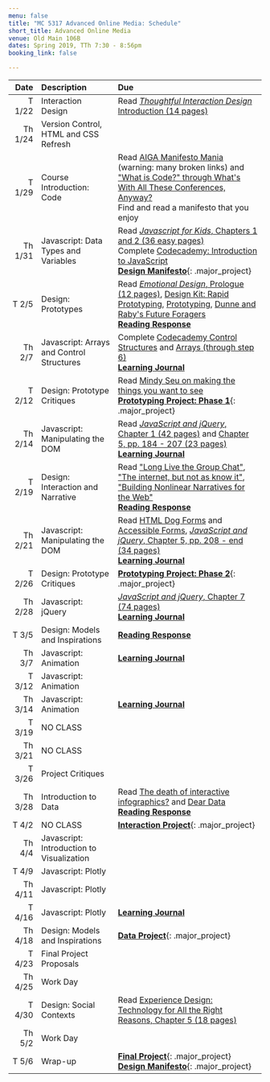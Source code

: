 ```yaml
---
menu: false
title: "MC 5317 Advanced Online Media: Schedule"
short_title: Advanced Online Media
venue: Old Main 106B
dates: Spring 2019, TTh 7:30 - 8:56pm
booking_link: false

---
```


Date | Description | Due
---: | :----------- | :---
T 1/22 | Interaction Design | Read [*Thoughtful Interaction Design* Introduction (14 pages)](/assets/readings/Thoughtful_Interaction_Design_Introduction.pdf)
Th 1/24 | Version Control, HTML and CSS Refresh |
T 1/29 | Course Introduction: Code | Read [AIGA Manifesto Mania](https://www.aiga.org/manifesto-mania) (warning: many broken links) and ["What is Code?" through What's With All These Conferences, Anyway?](https://www.bloomberg.com/graphics/2015-paul-ford-what-is-code/) <br /> Find and read a manifesto that you enjoy
Th 1/31 | Javascript: Data Types and Variables | Read [*Javascript for Kids*, Chapters 1 and 2 (36 easy pages)](/assets/readings/Javascript_for_Kids_Chp_1_2.pdf)<br /> Complete [Codecademy: Introduction to JavaScript](https://www.codecademy.com/courses/learn-javascript-introduction/lessons/introduction-to-javascript/resume?course_redirect=introduction-to-javascript) <br /> __[Design Manifesto](/assignments/advanced_online_media/advanced_online_media_design_manifesto.html)__{: .major_project}
T 2/5 | Design: Prototypes |  Read [*Emotional Design*, Prologue (12 pages)](/assets/readings/Emotional_Design_Prologue.pdf), [Design Kit: Rapid Prototyping](http://www.designkit.org/methods/26), [Prototyping](https://www.usability.gov/how-to-and-tools/methods/prototyping.html), [Dunne and Raby's Future Foragers](https://www.iconeye.com/design/features/item/9277-dunne-raby-s-future-foragers) <br /> __[Reading Response](/assignments/general/reading_response.html)__
Th 2/7 | Javascript: Arrays and Control Structures | Complete [Codecademy Control Structures](https://www.codecademy.com/courses/learn-javascript-control-flow/lessons/control-flow/exercises/control-flow-intro?action=lesson_resume&course_redirect=introduction-to-javascript) and [Arrays (through step 6)](https://www.codecademy.com/courses/learn-javascript-arrays/lessons/arrays/resume?course_redirect=introduction-to-javascript) <br /> __[Learning Journal](/assignments/general/learning_journal.html)__
T 2/12 | Design: Prototype Critiques | Read [Mindy Seu on making the things you want to see](https://thecreativeindependent.com/people/mindy-seu-on-making-the-things-you-want-to-see/) <br /> __[Prototyping Project: Phase 1](/assignments/advanced_online_media/advanced_online_media_prototyping_project.html)__{: .major_project}
Th 2/14 | Javascript: Manipulating the DOM | Read [*JavaScript and jQuery*, Chapter 1 (42 pages)](/assets/readings/Javascript_and_jQuery_Chap_1.pdf) and [Chapter 5, pp. 184 - 207 (23 pages)](/assets/readings/Javascript_and_jQuery_Chap_5.pdf) <br />  __[Learning Journal](/assignments/general/learning_journal.html)__
T 2/19 | Design: Interaction and Narrative | Read ["Long Live the Group Chat"](https://theoutline.com/post/2315/long-live-the-group-chat), ["The internet, but not as know it"](https://www.theguardian.com/technology/ng-interactive/2019/jan/11/the-internet-but-not-as-we-know-it-life-online-in-china-russia-cuba-and-india), ["Building Nonlinear Narratives for the Web"](https://alistapart.com/article/building-nonlinear-narratives-for-the-web) <br /> __[Reading Response](/assignments/general/reading_response.html)__
Th 2/21 | Javascript: Manipulating the DOM | Read [HTML Dog Forms](http://htmldog.com/guides/html/beginner/forms/) and [Accessible Forms](http://htmldog.com/guides/html/advanced/forms/), [*JavaScript and jQuery*, Chapter 5, pp. 208 - end (34 pages)](/assets/readings/Javascript_and_jQuery_Chap_5.pdf) <br /> __[Learning Journal](/assignments/general/learning_journal.html)__
T 2/26 | Design: Prototype Critiques | __[Prototyping Project: Phase 2](/assignments/advanced_online_media/advanced_online_media_prototyping_project.html)__{: .major_project}
Th 2/28 | Javascript: jQuery | [*JavaScript and jQuery*, Chapter 7 (74 pages)](/assets/readings/Javascript_and_jQuery_Chap_7.pdf) <br /> __[Learning Journal](/assignments/general/learning_journal.html)__
T 3/5 | Design: Models and Inspirations | __[Reading Response](/assignments/general/reading_response.html)__
Th 3/7 | Javascript: Animation | __[Learning Journal](/assignments/general/learning_journal.html)__
T 3/12 | Javascript: Animation |
Th 3/14 | Javascript: Animation | __[Learning Journal](/assignments/general/learning_journal.html)__
T 3/19 | NO CLASS |
Th 3/21 | NO CLASS |
T 3/26 | Project Critiques |
Th 3/28 | Introduction to Data | Read [The death of interactive infographics?](https://medium.com/@dominikus/the-end-of-interactive-visualizations-52c585dcafcb) and [Dear Data](http://giorgialupi.com/dear-data/) <br /> __[Reading Response](/assignments/general/reading_response.html)__
T 4/2 | NO CLASS | __[Interaction Project](/assignments/advanced_online_media/advanced_online_media_interaction_project.html)__{: .major_project}
Th 4/4 | Javascript: Introduction to Visualization |
T 4/9 | Javascript: Plotly |
Th 4/11 | Javascript: Plotly |
T 4/16 | Javascript: Plotly | __[Learning Journal](/assignments/general/learning_journal.html)__
Th 4/18 | Design: Models and Inspirations | __[Data Project](/assignments/advanced_online_media/advanced_online_media_data_project.html)__{: .major_project}
T 4/23 | Final Project Proposals |
Th 4/25 | Work Day |
T 4/30 | Design: Social Contexts | Read [Experience Design: Technology for All the Right Reasons, Chapter 5 (18 pages)](/assets/readings/Experience_Design_Technology_For_All_The_Right_Reasons_Chp_5.pdf)
Th 5/2 | Work Day |
T 5/6 | Wrap-up | __[Final Project](/assignments/advanced_online_media/advanced_online_media_final_project.html)__{: .major_project} __[Design Manifesto](/assignments/advanced_online_media/advanced_online_media_design_manifesto.html)__{: .major_project}
